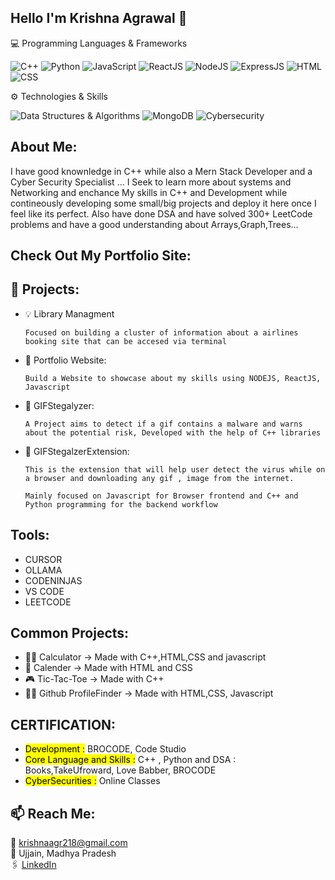 ## Hello I'm Krishna Agrawal 👋

💻 Programming Languages & Frameworks 

 ![C++](https://img.shields.io/badge/C++-00599C?style=for-the-badge&logo=c%2B%2B&logoColor=white)
 ![Python](https://img.shields.io/badge/Python-3776AB?style=for-the-badge&logo=python&logoColor=white)
 ![JavaScript](https://img.shields.io/badge/JavaScript-F7DF1E?style=for-the-badge&logo=javascript&logoColor=black)
 ![ReactJS](https://img.shields.io/badge/React-61DAFB?style=for-the-badge&logo=react&logoColor=black)
 ![NodeJS](https://img.shields.io/badge/Node.js-339933?style=for-the-badge&logo=node.js&logoColor=white)
 ![ExpressJS](https://img.shields.io/badge/Express.js-000000?style=for-the-badge&logo=express&logoColor=white)
 ![HTML](https://img.shields.io/badge/HTML5-E34F26?style=for-the-badge&logo=html5&logoColor=white)
![CSS](https://img.shields.io/badge/CSS3-1572B6?style=for-the-badge&logo=css3&logoColor=white)


⚙️ Technologies & Skills

 ![Data Structures & Algorithms](https://img.shields.io/badge/DSA-informational?style=for-the-badge&labelColor=333333&color=a434b9)
 ![MongoDB](https://img.shields.io/badge/MongoDB-47A248?style=for-the-badge&logo=mongodb&logoColor=white)
 ![Cybersecurity](https://img.shields.io/badge/Cybersecurity-black?style=for-the-badge&logo=github-actions&logoColor=white)


## About Me:
I have good knownledge in C++ while also a Mern Stack Developer and a Cyber Security Specialist ... I Seek to learn more about systems and Networking and enchance My skills in  C++ and Development while contineously developing some small/big projects and deploy it here once I feel like its perfect.
Also have done DSA and have solved 300+ LeetCode problems and have a good understanding about Arrays,Graph,Trees...
##

## Check Out My Portfolio Site:

##
## 🚀 Projects:
- 💡 Library Managment
  
      Focused on building a cluster of information about a airlines booking site that can be accesed via terminal
  
- 🎈 Portfolio Website:

      Build a Website to showcase about my skills using NODEJS, ReactJS, Javascript 

- 🏪 GIFStegalyzer:

      A Project aims to detect if a gif contains a malware and warns about the potential risk, Developed with the help of C++ libraries

- 🎡 GIFStegalzerExtension:

      This is the extension that will help user detect the virus while on a browser and downloading any gif , image from the internet.

      Mainly focused on Javascript for Browser frontend and C++ and Python programming for the backend workflow  

## Tools:
- CURSOR
- OLLAMA
- CODENINJAS
- VS CODE
- LEETCODE
##

## Common Projects:
- 👩‍🏫 Calculator -> Made with C++,HTML,CSS and javascript
- 📆 Calender -> Made with HTML and CSS
- 🎮 Tic-Tac-Toe -> Made with C++
- 😶‍🌫️ Github ProfileFinder -> Made with HTML,CSS, Javascript
##

## CERTIFICATION:
- <mark>Development :</mark>  BROCODE, Code Studio
- <mark>Core Language and Skills :</mark> C++ , Python and DSA : Books,TakeUfroward, Love Babber, BROCODE
- <mark>CyberSecurities :</mark>  Online Classes
##

## 📫 Reach Me:
📧 krishnaagr218@gmail.com  
📍 Ujjain, Madhya Pradesh  
🖇️ [LinkedIn](https://www.linkedin.com/in/krishna-agrawal10/)
##
